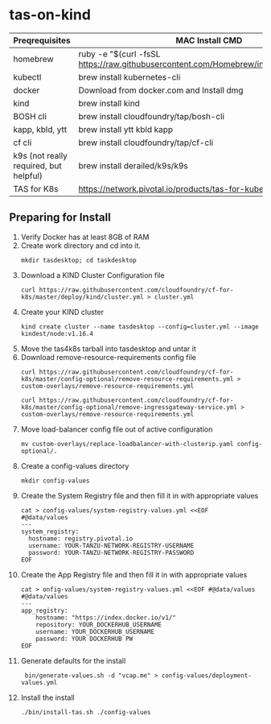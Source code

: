 # tas-on-kind


Preqrequisites | MAC Install CMD 
---------|----------
homebrew | ruby -e "$(curl -fsSL https://raw.githubusercontent.com/Homebrew/install/master/install)"
kubectl | brew install kubernetes-cli
docker |  Download from docker.com and Install dmg
kind | brew install kind
BOSH cli | brew install cloudfoundry/tap/bosh-cli
kapp, kbld, ytt | brew install ytt kbld kapp
cf cli | brew install cloudfoundry/tap/cf-cli
k9s (not really required, but helpful) | brew install derailed/k9s/k9s  
TAS for K8s | https://network.pivotal.io/products/tas-for-kubernetes


## Preparing for Install
1. Verify Docker has at least 8GB of RAM
1. Create work directory and cd into it.
    ```
    mkdir tasdesktop; cd taskdesktop
    ```
1. Download a KIND Cluster Configuration file
    ```
    curl https://raw.githubusercontent.com/cloudfoundry/cf-for-k8s/master/deploy/kind/cluster.yml > cluster.yml
    ```
1. Create your KIND cluster
    ```
    kind create cluster --name tasdesktop --config=cluster.yml --image kindest/node:v1.16.4
    ```
1. Move the tas4k8s tarball into tasdesktop and untar it
1. Download remove-resource-requirements config file
    ```
    curl https://raw.githubusercontent.com/cloudfoundry/cf-for-k8s/master/config-optional/remove-resource-requirements.yml > custom-overlays/remove-resource-requirements.yml

    curl https://raw.githubusercontent.com/cloudfoundry/cf-for-k8s/master/config-optional/remove-ingressgateway-service.yml > 
    custom-overlays/remove-resource-requirements.yml
    ```
1. Move load-balancer config file out of active configuration
    ```
    mv custom-overlays/replace-loadbalancer-with-clusterip.yaml config-optional/.
    ```
1. Create a config-values directory
    ```
    mkdir config-values
    ```
1. Create the System Registry file and then fill it in with appropriate values
    ```
    cat > config-values/system-registry-values.yml <<EOF
    #@data/values
    ---
    system_registry:
      hostname: registry.pivotal.io
      username: YOUR-TANZU-NETWORK-REGISTRY-USERNAME
      password: YOUR-TANZU-NETWORK-REGISTRY-PASSWORD
    EOF
1. Create the App Registry file and then fill it in with appropriate values
    ```
    cat > onfig-values/system-registry-values.yml <<EOF #@data/values
    #@data/values
    ---
    app_registry:
        hostname: "https://index.docker.io/v1/"
        repository: YOUR_DOCKERHUB_USERNAME
        username: YOUR_DOCKERHUB_USERNAME
        password: YOUR DOCKERHUB PW
    EOF
1. Generate defaults for the install 
    ```
     bin/generate-values.sh -d "vcap.me" > config-values/deployment-values.yml
    ```
1. Install the install
    ```
    ./bin/install-tas.sh ./config-values
    ```




